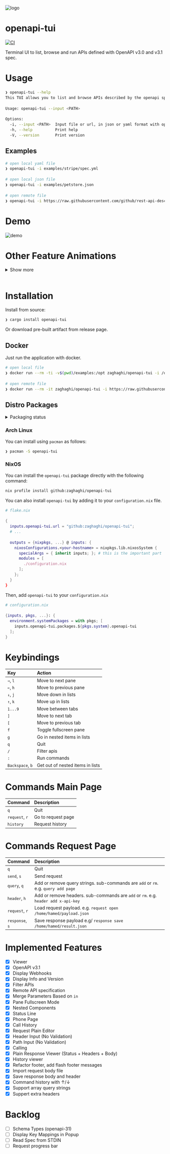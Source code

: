 ![logo](static/logo.png)
# openapi-tui

[![CI](https://github.com/zaghaghi/openapi-tui/workflows/CI/badge.svg)](https://github.com/zaghaghi/openapi-tui/actions)

Terminal UI to list, browse and run APIs defined with OpenAPI v3.0 and v3.1 spec.


# Usage
```bash
❯ openapi-tui --help
This TUI allows you to list and browse APIs described by the openapi specification.

Usage: openapi-tui --input <PATH>

Options:
  -i, --input <PATH>  Input file or url, in json or yaml format with openapi specification
  -h, --help          Print help
  -V, --version       Print version
```

## Examples
```bash
# open local yaml file
❯ openapi-tui -i examples/stripe/spec.yml

# open local json file
❯ openapi-tui -i examples/petstore.json

# open remote file
❯ openapi-tui -i https://raw.githubusercontent.com/github/rest-api-description/main/descriptions-next/api.github.com/api.github.com.yaml
```


# Demo
![demo](static/demo.gif)

# Other Feature Animations
<details>
  <summary>Show more</summary>

## Nested Components
![nested-refrences](static/nested-refs.gif)

## Fullscreen
![fullscreen](static/fullscreen.gif)

## Webhooks
![webhooks](static/webhooks.gif)

## Filter
![filter](static/filter.gif)

## Call Endpoints
![call](static/call.gif)

</details>

<br />


# Installation
Install from source:
```bash
❯ cargo install openapi-tui
```
Or download pre-built artifact from release page.

## Docker
Just run the application with docker.

```bash
# open local file
❯ docker run --rm -ti -v$(pwd)/examples:/opt zaghaghi/openapi-tui -i /opt/petstore.json

# open remote file
❯ docker run --rm -it zaghaghi/openapi-tui -i https://raw.githubusercontent.com/github/rest-api-description/main/descriptions-next/api.github.com/api.github.com.yaml
```
## Distro Packages

<details>
  <summary>Packaging status</summary>

[![Packaging status](https://repology.org/badge/vertical-allrepos/openapi-tui.svg)](https://repology.org/project/openapi-tui/versions)

</details>

### Arch Linux

You can install using `pacman` as follows:

```bash
❯ pacman -S openapi-tui
```

### NixOS

You can install the `openapi-tui` package directly with the following command:

```bash
nix profile install github:zaghaghi/openapi-tui
```

You can also install `openapi-tui` by adding it to your `configuration.nix` file.

```nix
# flake.nix

{
  inputs.openapi-tui.url = "github:zaghaghi/openapi-tui";
  # ...

  outputs = {nixpkgs, ...} @ inputs: {
    nixosConfigurations.<your-hostname> = nixpkgs.lib.nixosSystem {
      specialArgs = { inherit inputs; }; # this is the important part
      modules = [
        ./configuration.nix
      ];
    };
  }
}
```

Then, add `openapi-tui` to your `configuration.nix`

```nix
# configuration.nix

{inputs, pkgs, ...}: {
  environment.systemPackages = with pkgs; [
    inputs.openapi-tui.packages.${pkgs.system}.openapi-tui
  ];
}
```


# Keybindings

| Key | Action|
|:----|:-----|
| `→`, `l`| Move to next pane |
| `←`, `h` | Move to previous pane |
| `↓`, `j` | Move down in lists |
| `↑`, `k` | Move up in lists |
| `1...9` | Move between tabs |
| `]` | Move to next tab |
| `[` | Move to previous tab |
| `f` | Toggle fullscreen pane|
| `g` | Go in nested items in lists|
| `q` | Quit|
| `/` | Filter apis|
| `:` | Run commands|
| `Backspace`, `b` | Get out of nested items in lists|

# Commands Main Page
| Command | Description |
|:--------|:------------|
| `q` | Quit |
| `request`, `r` | Go to request page|
| `history` | Request history|

# Commands Request Page
| Command | Description |
|:--------|:------------|
| `q` | Quit |
| `send`, `s` | Send request |
| `query`, `q` | Add or remove query strings. sub-commands are `add` or `rm`. e.g. `query add page` |
| `header`, `h` | Add or remove headers. sub-commands are `add` or `rm`. e.g. `header add x-api-key` |
| `request`, `r` | Load request payload. e.g. `request open /home/hamed/payload.json` |
| `response`, `s` | Save response payload e.g/ `response save /home/hamed/result.json` |


# Implemented Features
- [X] Viewer
- [X] OpenAPI v3.1
- [X] Display Webhooks
- [X] Display Info and Version
- [X] Filter APIs
- [X] Remote API specification
- [X] Merge Parameters Based on `in`
- [X] Pane Fullscreen Mode
- [X] Nested Components
- [X] Status Line
- [X] Phone Page
- [X] Call History
- [X] Request Plain Editor
- [X] Header Input (No Validation)
- [X] Path Input (No Validation)
- [X] Calling
- [X] Plain Response Viewer (Status + Headers + Body)
- [X] History viewer
- [X] Refactor footer, add flash footer messages
- [X] Import request body file
- [X] Save response body and header
- [X] Command history with ↑/↓
- [X] Support array query strings
- [X] Suppert extra headers

# Backlog
- [ ] Schema Types (openapi-31)
- [ ] Display Key Mappings in Popup
- [ ] Read Spec from STDIN 
- [ ] Request progress bar